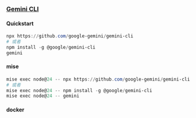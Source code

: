 ### [Gemini CLI](https://github.com/google-gemini/gemini-cli)

#### Quickstart
```powershell
npx https://github.com/google-gemini/gemini-cli
# 或者
npm install -g @google/gemini-cli
gemini
```

#### mise
```powershell
mise exec node@24 -- npx https://github.com/google-gemini/gemini-cli
# 或者
mise exec node@24 -- npm install -g @google/gemini-cli
mise exec node@24 -- gemini
```

#### docker
```powershell

```